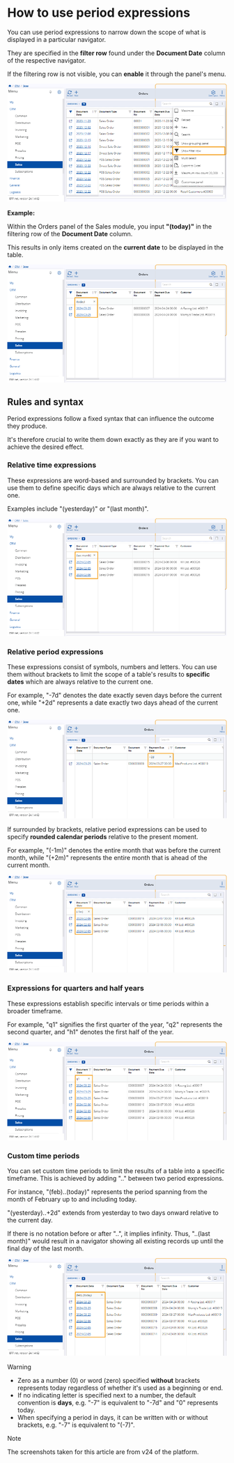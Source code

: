 # How to use period expressions 

You can use period expressions to narrow down the scope of what is displayed in a particular navigator.

They are specified in the **filter row** found under the **Document Date** column of the respective navigator.

If the filtering row is not visible, you can **enable** it through the panel's menu.

![picture](pictures/Filtering_expressions_row_25_03.png)

**Example:**

Within the Orders panel of the Sales module, you input **"(today)"** in the filtering row of the **Document Date** column.

This results in only items created on the **current date** to be displayed in the table.

![picture](pictures/Filtering_expressions_today_25_03.png)

## Rules and syntax

Period expressions follow a fixed syntax that can influence the outcome they produce.

It's therefore crucial to write them down exactly as they are if you want to achieve the desired effect. 

### Relative time expressions 

These expressions are word-based and surrounded by brackets. You can use them to define specific days which are always relative to the current one. 

Examples include "(yesterday)" or "(last month)". 

![picture](pictures/Filtering_expressions_last_month_25_03.png)

### Relative period expressions

These expressions consist of symbols, numbers and letters. You can use them without brackets to limit the scope of a table's results to **specific dates** which are always relative to the current one. 

For example, "-7d" denotes the date exactly seven days before the current one, while "+2d" represents a date exactly two days ahead of the current one.

![picture](pictures/Filtering_expressions_+2d_25_03.png)

If surrounded by brackets, relative period expressions can be used to specify **rounded calendar periods** relative to the present moment.

For example, "(-1m)" denotes the entire month that was before the current month, while "(+2m)" represents the entire month that is ahead of the current month. 

![picture](pictures/Filtering_expressions_-1m_25_03.png)

### Expressions for quarters and half years

These expressions establish specific intervals or time periods within a broader timeframe. 

For example, "q1" signifies the first quarter of the year, "q2" represents the second quarter, and "h1" denotes the first half of the year.

 ![picture](pictures/Filtering_expressions_q1_25_03.png)

### Custom time periods

You can set custom time periods to limit the results of a table into a specific timeframe. This is achieved by adding ".." between two period expressions.

For instance, "(feb)..(today)" represents the period spanning from the month of February up to and including today.

"(yesterday)..+2d" extends from yesterday to two days onward relative to the current day.

If there is no notation before or after "..", it implies infinity. Thus, "..(last month)" would result in a navigator showing all existing records up until the final day of the last month.

![picture](pictures/Filtering_expressions_custom_25_03.png)

> [!WARNING]
> - Zero as a number (0) or word (zero) specified **without** brackets represents today regardless of whether it's used as a beginning or end.
> - If no indicating letter is specified next to a number, the default convention is **days**, e.g. "-7" is equivalent to "-7d" and "0" represents today.
> - When specifying a period in days, it can be written with or without brackets, e.g. "-7" is equivalent to "(-7)".

> [!NOTE]
> 
> The screenshots taken for this article are from v24 of the platform.
